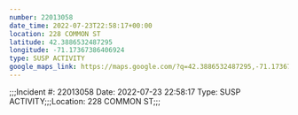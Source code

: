 ```yaml
---
number: 22013058
date_time: 2022-07-23T22:58:17+00:00
location: 228 COMMON ST
latitude: 42.3886532487295
longitude: -71.17367386406924
type: SUSP ACTIVITY
google_maps_link: https://maps.google.com/?q=42.3886532487295,-71.17367386406924
---
```


;;;Incident #: 22013058  Date: 2022-07-23 22:58:17   Type: SUSP ACTIVITY;;;Location: 228 COMMON ST;;;
